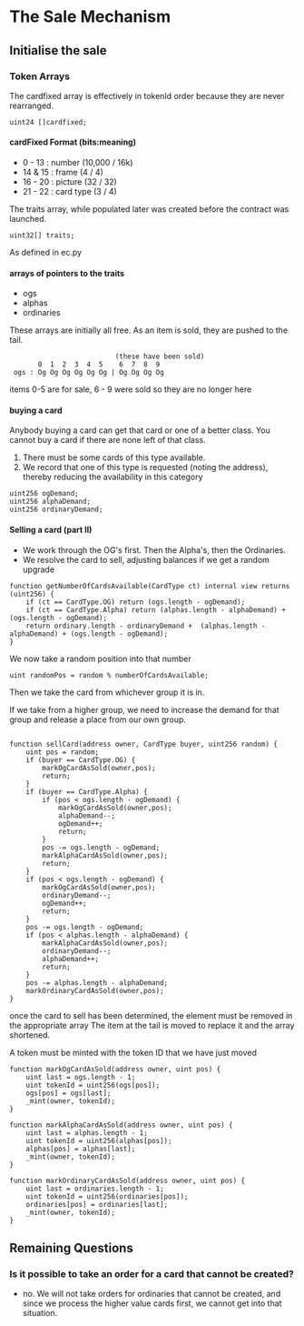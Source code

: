 # The Sale Mechanism

## Initialise the sale

### Token Arrays

The cardfixed array is effectively in tokenId order because they are never rearranged.

``` solidity
uint24 []cardfixed;
```

#### cardFixed Format (bits:meaning)

- 0 - 13  : number  (10,000 / 16k)
- 14 & 15 : frame   (4 / 4)
- 16 - 20 : picture (32 / 32)
- 21 - 22 : card type (3 / 4)

The traits array, while populated later was created before the contract was launched.

``` solidity
uint32[] traits;
```

As defined in ec.py

#### arrays of pointers to the traits

- ogs
- alphas
- ordinaries

These arrays are initially all free. As an item is sold, they are pushed to the tail.

``` text
                          (these have been sold)
       0  1  2  3  4  5    6  7  8  9
 ogs : Og Og Og Og Og Og | Og Og Og Og
 ```

 items 0-5 are for sale, 6 - 9 were sold so they are no longer here

#### buying a card

Anybody buying a card can get that card or one of a better class. You cannot buy a card if there are none left of that class.

1. There must be some cards of this type available.
2. We record that one of this type is requested (noting the address), thereby reducing the availability in this category

``` solidity
uint256 ogDemand;
uint256 alphaDemand;
uint256 ordinaryDemand;
```

#### Selling a card (part II)

- We work through the OG's first. Then the Alpha's, then the Ordinaries.
- We resolve the card to sell, adjusting balances if we get a random upgrade

``` solidity
function getNumberOfCardsAvailable(CardType ct) internal view returns (uint256) {
    if (ct == CardType.OG) return (ogs.length - ogDemand);
    if (ct == CardType.Alpha) return (alphas.length - alphaDemand) + (ogs.length - ogDemand);
    return ordinary.length - ordinaryDemand +  (alphas.length - alphaDemand) + (ogs.length - ogDemand);
}
```

We now take a random position into that number

``` solidity
uint randomPos = random % numberOfCardsAvailable;
```

Then we take the card from whichever group it is in.

If we take from a higher group, we need to increase the demand for that group and release a place from our own group.

``` solidity

function sellCard(address owner, CardType buyer, uint256 random) {
    uint pos = random;
    if (buyer == CardType.OG) {
        markOgCardAsSold(owner,pos);
        return;
    }
    if (buyer == CardType.Alpha) {
        if (pos < ogs.length - ogDemand) {
            markOgCardAsSold(owner,pos);
            alphaDemand--;
            ogDemand++;
            return;
        }
        pos -= ogs.length - ogDemand;
        markAlphaCardAsSold(owner,pos);
        return;
    }
    if (pos < ogs.length - ogDemand) {
        markOgCardAsSold(owner,pos);
        ordinaryDemand--;
        ogDemand++;
        return;
    }
    pos -= ogs.length - ogDemand;
    if (pos < alphas.length - alphaDemand) {
        markAlphaCardAsSold(owner,pos);
        ordinaryDemand--;
        alphaDemand++;
        return;
    }
    pos -= alphas.length - alphaDemand;
    markOrdinaryCardAsSold(owner,pos);
}
```

once the card to sell has been determined, the element must be removed in the appropriate array
The item at the tail is moved to replace it and the array shortened.

A token must be minted with the token ID that we have just moved

``` solidity
function markOgCardAsSold(address owner, uint pos) {
    uint last = ogs.length - 1;
    uint tokenId = uint256(ogs[pos]);
    ogs[pos] = ogs[last];
    _mint(owner, tokenId);
}

function markAlphaCardAsSold(address owner, uint pos) {
    uint last = alphas.length - 1;
    uint tokenId = uint256(alphas[pos]);
    alphas[pos] = alphas[last];
    _mint(owner, tokenId);
}

function markOrdinaryCardAsSold(address owner, uint pos) {
    uint last = ordinaries.length - 1;
    uint tokenId = uint256(ordinaries[pos]);
    ordinaries[pos] = ordinaries[last];
    _mint(owner, tokenId);
}
```

## Remaining Questions

### Is it possible to take an order for a card that cannot be created?

- no. We will not take orders for ordinaries that cannot be created, and since we process the higher value cards first, we cannot get into that situation.
